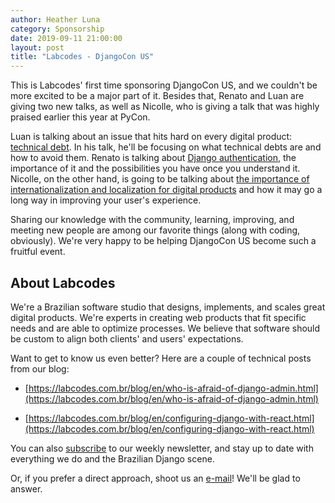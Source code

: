 ```yaml
---
author: Heather Luna
category: Sponsorship
date: 2019-09-11 21:00:00
layout: post
title: "Labcodes - DjangoCon US"
---
```


This is Labcodes' first time sponsoring DjangoCon US, and we couldn't be more excited to be a major part of it. Besides that, Renato and Luan are giving two new talks, as well as Nicolle, who is giving a talk that was highly praised earlier this year at PyCon.

Luan is talking about an issue that hits hard on every digital product: [technical debt](https://2019.djangocon.us/talks/technical-debt-why-it-ll-ruin-your/). In his talk, he'll be focusing on what technical debts are and how to avoid them. Renato is talking about [Django authentication](https://2019.djangocon.us/talks/understanding-django-authentication/), the importance of it and the possibilities you have once you understand it. Nicolle, on the other hand, is going to be talking about [the importance of internationalization and localization for digital products](https://2019.djangocon.us/talks/eita-why-internationalization-and-matter/) and how it may go a long way in improving your user's experience.

Sharing our knowledge with the community, learning, improving, and meeting new people are among our favorite things (along with coding, obviously). We're very happy to be helping DjangoCon US become such a fruitful event.

## About Labcodes

We're a Brazilian software studio that designs, implements, and scales great digital products. We're experts in creating web products that fit specific needs and are able to optimize processes. We believe that software should be custom to align both clients' and users' expectations.

Want to get to know us even better? Here are a couple of technical posts from our blog:

- [https://labcodes.com.br/blog/en/who-is-afraid-of-django-admin.html](https://labcodes.com.br/blog/en/who-is-afraid-of-django-admin.html)

- [https://labcodes.com.br/blog/en/configuring-django-with-react.html](https://labcodes.com.br/blog/en/configuring-django-with-react.html)

You can also [subscribe](http://bit.ly/labcodesnews) to our weekly newsletter, and stay up to date with everything we do and the Brazilian Django scene.

Or, if you prefer a direct approach, shoot us an [e-mail](mailto:contact@labcodes.com.br)! We'll be glad to answer.
